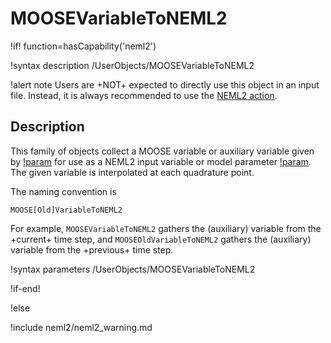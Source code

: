 # MOOSEVariableToNEML2

!if! function=hasCapability('neml2')

!syntax description /UserObjects/MOOSEVariableToNEML2

!alert note
Users are +NOT+ expected to directly use this object in an input file. Instead, it is always recommended to use the [NEML2 action](syntax/NEML2/index.md).

## Description

This family of objects collect a MOOSE variable or auxiliary variable given by [!param](/UserObjects/MOOSEVariableToNEML2/from_moose) for use as a NEML2 input variable or model parameter [!param](/UserObjects/MOOSEVariableToNEML2/to_neml2). The given variable is interpolated at each quadrature point.

The naming convention is

```
MOOSE[Old]VariableToNEML2
```

For example, `MOOSEVariableToNEML2` gathers the (auxiliary) variable from the +current+ time step, and `MOOSEOldVariableToNEML2` gathers the (auxiliary) variable from the +previous+ time step.

!syntax parameters /UserObjects/MOOSEVariableToNEML2

!if-end!

!else

!include neml2/neml2_warning.md
